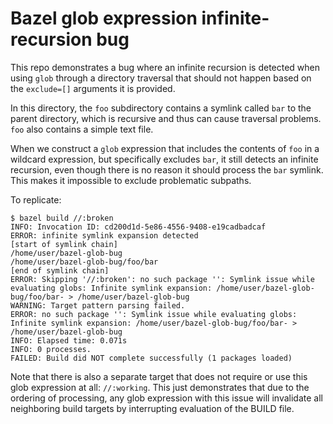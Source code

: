 # Bazel glob expression infinite-recursion bug

This repo demonstrates a bug where an infinite recursion is detected when
using `glob` through a directory traversal that should not happen based on
the `exclude=[]` arguments it is provided.

In this directory, the `foo` subdirectory contains a symlink called `bar`
to the parent directory, which is recursive and thus can cause traversal
problems. `foo` also contains a simple text file.

When we construct a `glob` expression that includes the contents of `foo`
in a wildcard expression, but specifically excludes `bar`, it still detects
an infinite recursion, even though there is no reason it should process the
`bar` symlink. This makes it impossible to exclude problematic subpaths.

To replicate:

```
$ bazel build //:broken
INFO: Invocation ID: cd200d1d-5e86-4556-9408-e19cadbadcaf
ERROR: infinite symlink expansion detected
[start of symlink chain]
/home/user/bazel-glob-bug
/home/user/bazel-glob-bug/foo/bar
[end of symlink chain]
ERROR: Skipping '//:broken': no such package '': Symlink issue while evaluating globs: Infinite symlink expansion: /home/user/bazel-glob-bug/foo/bar- > /home/user/bazel-glob-bug
WARNING: Target pattern parsing failed.
ERROR: no such package '': Symlink issue while evaluating globs: Infinite symlink expansion: /home/user/bazel-glob-bug/foo/bar- > /home/user/bazel-glob-bug
INFO: Elapsed time: 0.071s
INFO: 0 processes.
FAILED: Build did NOT complete successfully (1 packages loaded)
```

Note that there is also a separate target that does not require or use this
glob expression at all: `//:working`. This just demonstrates that due to
the ordering of processing, any glob expression with this issue will
invalidate all neighboring build targets by interrupting evaluation of the
BUILD file.
